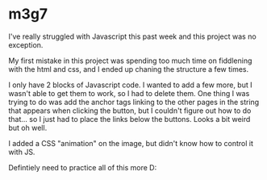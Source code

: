 # m3g7
I've really struggled with Javascript this past week and this project was no exception.

My first mistake in this project was spending too much time on fiddlening with the html and css, and I ended up chaning the structure a few times. 

I only have 2 blocks of Javascript code. I wanted to add a few more, but I wasn't able to get them to work, so I had to delete them. One thing I was trying to do was add the anchor tags linking to the other pages in the string that appears when clicking the button, but I couldn't figure out how to do that... so I just had to place the links below the buttons. Looks a bit weird but oh well.

I added a CSS "animation" on the image, but didn't know how to control it with JS.

Defintiely need to practice all of this more D: